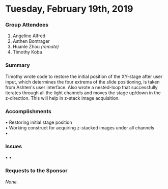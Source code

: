 # Tuesday, February 19th, 2019

### Group Attendees
1. Angeline Alfred 
2. Asthen Bontrager
3. Huanle Zhou _(remote)_
4. Timothy Koba

### Summary
Timothy wrote code to restore the initial position of the XY-stage after user input, 
which determines the four extrema of the slide positioning, is taken from Ashten's user interface. Also 
wrote a nested-loop that successfully iterates through all the light channels and moves the stage up/down 
in the z-direction. This will help in z-stack image acquisition.

### Accomplishments
• Restoring initial stage position \
• Working construct for acquiring z-stacked images under all channels \
•  

### Issues
• 
• 

### Requests to the Sponsor
_None._
 
